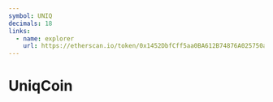 ```yaml
---
symbol: UNIQ
decimals: 18
links:
  - name: explorer
    url: https://etherscan.io/token/0x1452DbfCff5aa0BA612B74876A025750a51B5b15
---
```


# UniqCoin
